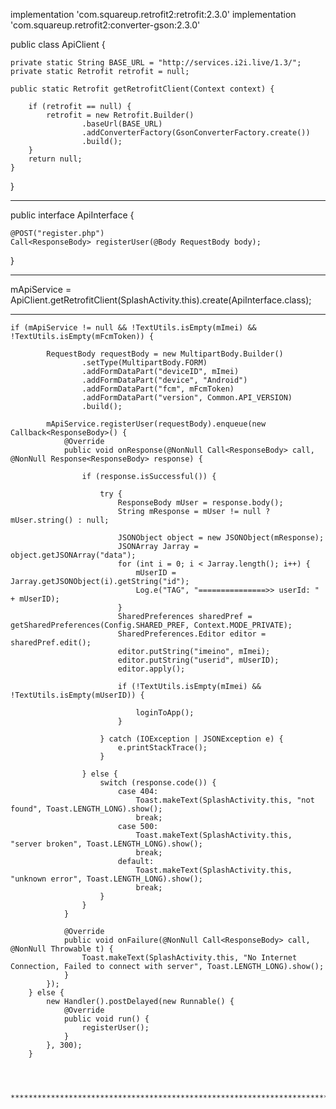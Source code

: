 implementation 'com.squareup.retrofit2:retrofit:2.3.0'
implementation 'com.squareup.retrofit2:converter-gson:2.3.0'


public class ApiClient {

    private static String BASE_URL = "http://services.i2i.live/1.3/";
    private static Retrofit retrofit = null;

    public static Retrofit getRetrofitClient(Context context) {

        if (retrofit == null) {
            retrofit = new Retrofit.Builder()
                    .baseUrl(BASE_URL)
                    .addConverterFactory(GsonConverterFactory.create())
                    .build();
        }
        return null;
    }

}


***********************************************************************************************************

public interface ApiInterface {

    @POST("register.php")
    Call<ResponseBody> registerUser(@Body RequestBody body);
    
 }

***************************************************************************************************************

mApiService = ApiClient.getRetrofitClient(SplashActivity.this).create(ApiInterface.class);


*****************************************************************************************************************

    if (mApiService != null && !TextUtils.isEmpty(mImei) && !TextUtils.isEmpty(mFcmToken)) {

            RequestBody requestBody = new MultipartBody.Builder()
                    .setType(MultipartBody.FORM)
                    .addFormDataPart("deviceID", mImei)
                    .addFormDataPart("device", "Android")
                    .addFormDataPart("fcm", mFcmToken)
                    .addFormDataPart("version", Common.API_VERSION)
                    .build();

            mApiService.registerUser(requestBody).enqueue(new Callback<ResponseBody>() {
                @Override
                public void onResponse(@NonNull Call<ResponseBody> call, @NonNull Response<ResponseBody> response) {

                    if (response.isSuccessful()) {

                        try {
                            ResponseBody mUser = response.body();
                            String mResponse = mUser != null ? mUser.string() : null;

                            JSONObject object = new JSONObject(mResponse);
                            JSONArray Jarray = object.getJSONArray("data");
                            for (int i = 0; i < Jarray.length(); i++) {
                                mUserID = Jarray.getJSONObject(i).getString("id");
                                Log.e("TAG", "===============>> userId: " + mUserID);
                            }
                            SharedPreferences sharedPref = getSharedPreferences(Config.SHARED_PREF, Context.MODE_PRIVATE);
                            SharedPreferences.Editor editor = sharedPref.edit();
                            editor.putString("imeino", mImei);
                            editor.putString("userid", mUserID);
                            editor.apply();

                            if (!TextUtils.isEmpty(mImei) && !TextUtils.isEmpty(mUserID)) {

                                loginToApp();
                            }

                        } catch (IOException | JSONException e) {
                            e.printStackTrace();
                        }

                    } else {
                        switch (response.code()) {
                            case 404:
                                Toast.makeText(SplashActivity.this, "not found", Toast.LENGTH_LONG).show();
                                break;
                            case 500:
                                Toast.makeText(SplashActivity.this, "server broken", Toast.LENGTH_LONG).show();
                                break;
                            default:
                                Toast.makeText(SplashActivity.this, "unknown error", Toast.LENGTH_LONG).show();
                                break;
                        }
                    }
                }

                @Override
                public void onFailure(@NonNull Call<ResponseBody> call, @NonNull Throwable t) {
                    Toast.makeText(SplashActivity.this, "No Internet Connection, Failed to connect with server", Toast.LENGTH_LONG).show();
                }
            });
        } else {
            new Handler().postDelayed(new Runnable() {
                @Override
                public void run() {
                    registerUser();
                }
            }, 300);
        }
        
        
        
        *****************************************************************************************************************
